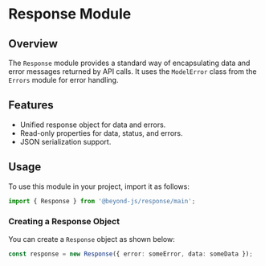 # Response Module

## Overview

The `Response` module provides a standard way of encapsulating data and error messages returned by API calls. It uses
the `ModelError` class from the `Errors` module for error handling.

## Features

-   Unified response object for data and errors.
-   Read-only properties for data, status, and errors.
-   JSON serialization support.

## Usage

To use this module in your project, import it as follows:

```typescript
import { Response } from '@beyond-js/response/main';
```

### Creating a Response Object

You can create a `Response` object as shown below:

```typescript
const response = new Response({ error: someError, data: someData });
```
